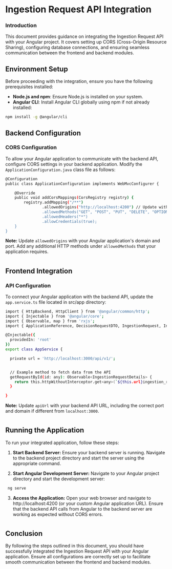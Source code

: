 
# Ingestion Request API Integration

### Introduction
This document provides guidance on integrating the Ingestion Request API with your Angular project. It covers setting up CORS (Cross-Origin Resource Sharing), configuring database connections, and ensuring seamless communication between the frontend and backend modules.

## Environment Setup
Before proceeding with the integration, ensure you have the following prerequisites installed:
* **Node.js and npm**: Ensure Node.js is installed on your system.
* **Angular CLI**: Install Angular CLI globally using npm if not already installed:
```sh
npm install -g @angular/cli
```

## Backend Configuration
### CORS Configuration
To allow your Angular application to communicate with the backend API, configure CORS settings in your backend application. Modify the `ApplicationConfiguration.java` class file as follows:
```sh
@Configuration
public class ApplicationConfiguration implements WebMvcConfigurer {

    @Override
    public void addCorsMappings(CorsRegistry registry) {
        registry.addMapping("/**")
                .allowedOrigins("http://localhost:4200") // Update with your Angular application's domain and port
                .allowedMethods("GET", "POST", "PUT", "DELETE", "OPTIONS") // Add other HTTP methods as needed
                .allowedHeaders("*")
                .allowCredentials(true);
    }
}

```
**Note:** Update `allowedOrigins` with your Angular application's domain and port. Add any additional HTTP methods under `allowedMethods` that your application requires.

#
## Frontend Integration
### API Configuration
To connect your Angular application with the backend API, update the `app.service.ts` file located in src/app directory:
```sh
import { HttpBackend, HttpClient } from '@angular/common/http';
import { Injectable } from '@angular/core';
import { Observable, map } from 'rxjs';
import { ApplicationReference, DecisionRequestDTO, IngestionRequest, IngestionRequestDetails } from './models/models';

@Injectable({
  providedIn: 'root'
})
export class AppService {

  private url = 'http://localhost:3000/api/v1/';


  // Example method to fetch data from the API
  getRequestById(id: any): Observable<IngestionRequestDetails> {
    return this.httpWithoutInterceptor.get<any>(`${this.url}ingestion_requests/${id}`)
  }

}

```
**Note:** Update `apiUrl` with your backend API URL, including the correct port and domain if different from `localhost:3000`.


#
## Running the Application

To run your integrated application, follow these steps:
1. **Start Backend Server:** Ensure your backend server is running. Navigate to the backend project directory and start the server using the appropriate command.

2. **Start Angular Development Server:** Navigate to your Angular project directory and start the development server:
```sh
 ng serve
```

3. **Access the Application:** Open your web browser and navigate to http://localhost:4200 (or your custom Angular application URL). Ensure that the backend API calls from Angular to the backend server are working as expected without CORS errors.

#

## Conclusion
By following the steps outlined in this document, you should have successfully integrated the Ingestion Request API with your Angular application. Ensure all configurations are correctly set up to facilitate smooth communication between the frontend and backend modules.
